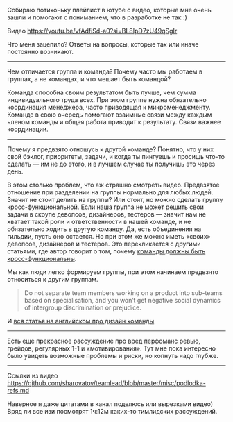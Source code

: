 Собираю потихоньку плейлист в ютубе с видео, которые мне очень зашли и помогают с пониманием, что в разработке не так :)


Видео https://youtu.be/vfAdfiSd-a0?si=BL8IpD7zU49qSgIr

Что меня зацепило? Ответы на вопросы, которые так или иначе постоянно возникают.

---

Чем отличается группа и команда? Почему часто мы работаем в группах, а не командах, и что мешает быть командой?

Команда способна своим результатом быть лучше, чем сумма индивидуального труда всех. При этом группе нужна обязательно координация менеджера, часто приводящая к микроменеджменту. Команде в свою очередь помогают взаимные связи между каждым членом команды и общая работа приводит к результату. Связи важнее координации.

---

Почему я предвзято отношусь к другой команде? Понятно, что у них свой бэклог, приоритеты, задачи, и когда ты пингуешь и просишь что-то сделать — им не до этого, и в лучшем случае ты получишь это через день.

В этом столько проблем, что аж страшно смотреть видео. Предвзятое отношение при разделении на группы нормально для любых людей. Значит не стоит делить на группы? Или стоит, но можно сделать группу кросс-функциональной. Если наша группа не может решить свои задачи в скоупе девопсов, дизайнеров, тестеров — значит нам не хватает такой роли и ответственности в нашей команде, и не обязательно ходить в другую команду. Да, есть объединения на гильдии, пусть оно остается. Но при этом же можно иметь «своих» девопсов, дизайнеров и тестеров. Это перекликается с другими статьями, где автор говорит о том, почему [команды должны быть кросс-функциональны](https://github.com/sharovatov/teamlead/blob/bb3016fcc422e03485c3f3816ab9d2c170189936/articles/team_quality.md#13-team-should-be-cross-functional-no-silos).

Мы как люди легко формируем группы, при этом начинаем предвзято относиться к другим группам.

> Do not separate team members working on a product into sub-teams based on specialisation, and you won’t get negative social dynamics of intergroup discrimination or prejudice.

И [вся статья на английском про дизайн команды](https://github.com/sharovatov/teamlead/blob/bb3016fcc422e03485c3f3816ab9d2c170189936/articles/team_quality.md#13-team-should-be-cross-functional-no-silos)

---

Есть еще прекрасное рассуждение про вред перфоманс ревью, грейдов, регулярных 1-1 и «мотивирования». Тут мне пока интересно было увидеть возможные проблемы и риски, но копнуть надо глубже.

---

Ссылки из видео https://github.com/sharovatov/teamlead/blob/master/misc/podlodka-refs.md

Наверное я даже цитатами в канал поделюсь или вырезками видео) Вряд ли все изи посмотрят 1ч:12м каких-то тимлидских рассуждений.